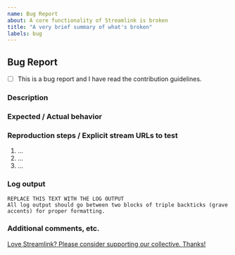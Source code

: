 ```yaml
---
name: Bug Report
about: A core functionality of Streamlink is broken
title: "A very brief summary of what's broken"
labels: bug
---
```


<!--
Thanks for reporting a bug!
USE THE TEMPLATE. Otherwise your bug report may be rejected.

First, see the contribution guidelines:
https://github.com/streamlink/streamlink/blob/master/CONTRIBUTING.md#contributing-to-streamlink

Bugs are the result of broken functionality within Streamlink's main code base. Use the plugin issue template if your report is about a broken plugin.

Also check the list of open and closed bug reports:
https://github.com/streamlink/streamlink/issues?q=is%3Aissue+label%3A%22bug%22

Please see the text preview to avoid unnecessary formatting errors.
-->


## Bug Report

<!-- Replace [ ] with [x] in order to check the box -->
- [ ] This is a bug report and I have read the contribution guidelines.


### Description

<!-- Explain the bug as thoroughly as you can. Don't leave out information which is necessary for us to reproduce and debug this issue. -->


### Expected / Actual behavior

<!-- What do you expect to happen, and what is actually happening? -->


### Reproduction steps / Explicit stream URLs to test

<!-- How can we reproduce this? Please note the exact steps below using the list format supplied. If you need more steps please add them. -->

1. ...
2. ...
3. ...


### Log output

<!--
DEBUG LOG OUTPUT IS REQUIRED for a bug report!
INCLUDE THE ENTIRE COMMAND LINE and make sure to **remove usernames and passwords**

Use the `--loglevel debug` parameter and avoid using parameters which suppress log output.
Debug log includes important details about your platform. Don't remove it.
https://streamlink.github.io/latest/cli.html#cmdoption-loglevel

You can copy the output to https://gist.github.com/ or paste it below.

Don't post screenshots of the log output and instead copy the text from your terminal application.
-->

```
REPLACE THIS TEXT WITH THE LOG OUTPUT
All log output should go between two blocks of triple backticks (grave accents) for proper formatting.
```


### Additional comments, etc.



[Love Streamlink? Please consider supporting our collective. Thanks!](https://opencollective.com/streamlink/donate)
